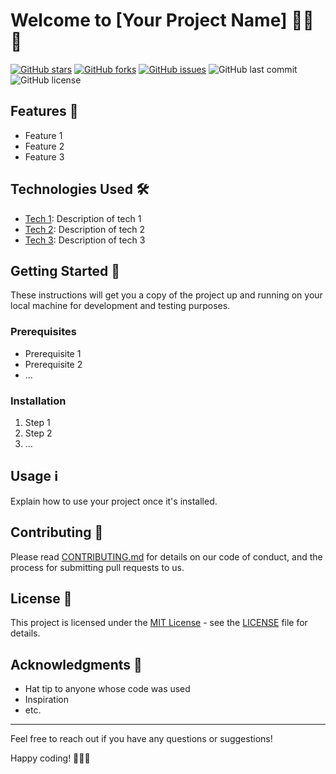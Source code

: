 
# Welcome to [Your Project Name] 👩‍💻🚀

[![GitHub stars](https://img.shields.io/github/stars/your-username/your-repository.svg)](https://github.com/your-username/your-repository/stargazers)
[![GitHub forks](https://img.shields.io/github/forks/your-username/your-repository.svg)](https://github.com/your-username/your-repository/network)
[![GitHub issues](https://img.shields.io/github/issues/your-username/your-repository.svg)](https://github.com/your-username/your-repository/issues)
![GitHub last commit](https://img.shields.io/github/last-commit/your-username/your-repository.svg)
![GitHub license](https://img.shields.io/github/license/your-username/your-repository.svg)

<!-- Add a brief project description here -->

## Features 🚀

- Feature 1
- Feature 2
- Feature 3

## Technologies Used 🛠️

- [Tech 1](https://example.com): Description of tech 1
- [Tech 2](https://example.com): Description of tech 2
- [Tech 3](https://example.com): Description of tech 3

## Getting Started 🏁

These instructions will get you a copy of the project up and running on your local machine for development and testing purposes.

### Prerequisites

- Prerequisite 1
- Prerequisite 2
- ...

### Installation

1. Step 1
2. Step 2
3. ...

## Usage ℹ️

Explain how to use your project once it's installed.

## Contributing 🤝

Please read [CONTRIBUTING.md](CONTRIBUTING.md) for details on our code of conduct, and the process for submitting pull requests to us.

## License 📝

This project is licensed under the [MIT License](LICENSE) - see the [LICENSE](LICENSE) file for details.

## Acknowledgments 🙌

- Hat tip to anyone whose code was used
- Inspiration
- etc.

---

Feel free to reach out if you have any questions or suggestions!

Happy coding! 👩‍💻🚀
